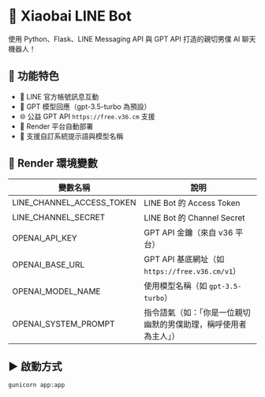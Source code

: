 # 🤖 Xiaobai LINE Bot

使用 Python、Flask、LINE Messaging API 與 GPT API 打造的親切男僕 AI 聊天機器人！

## 🚀 功能特色

- 💬 LINE 官方帳號訊息互動
- 🧠 GPT 模型回應（gpt-3.5-turbo 為預設）
- 🌐 公益 GPT API `https://free.v36.cm` 支援
- 🔧 Render 平台自動部署
- 📝 支援自訂系統提示語與模型名稱

## 🔑 Render 環境變數

| 變數名稱             | 說明                                   |
|----------------------|----------------------------------------|
| LINE_CHANNEL_ACCESS_TOKEN | LINE Bot 的 Access Token |
| LINE_CHANNEL_SECRET       | LINE Bot 的 Channel Secret |
| OPENAI_API_KEY            | GPT API 金鑰（來自 v36 平台） |
| OPENAI_BASE_URL           | GPT API 基底網址（如 `https://free.v36.cm/v1`） |
| OPENAI_MODEL_NAME         | 使用模型名稱（如 `gpt-3.5-turbo`） |
| OPENAI_SYSTEM_PROMPT      | 指令語氣（如：「你是一位親切幽默的男僕助理，稱呼使用者為主人」） |

## ▶️ 啟動方式

```bash
gunicorn app:app
